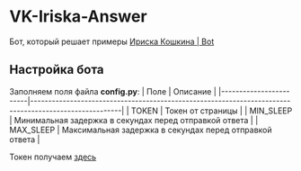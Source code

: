 # VK-Iriska-Answer
Бот, который решает примеры [Ириска Кошкина | Bot](https://vk.com/iriskakoshkinabot)

## Настройка бота
Заполняем поля файла **config.py**:
| Поле                   | Описание                                                                                              |
|------------------------|-------------------------------------------------------------------------------------------------------|
| TOKEN                  | Токен от страницы                                                                                     |
| MIN_SLEEP              | Минимальная задержка в секундах перед отправкой ответа                                                |
| MAX_SLEEP              | Максимальная задержка в секундах перед отправкой ответа                                               |

Токен получаем [здесь](https://oauth.vk.com/authorize?client_id=2685278&scope=1073737727&redirect_uri=https://oauth.vk.com/blank.html&display=page&response_type=token&revoke=1)
